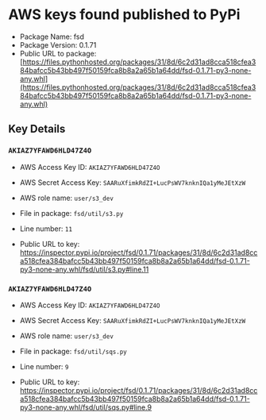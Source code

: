 # AWS keys found published to PyPi

* Package Name: fsd
* Package Version: 0.1.71
* Public URL to package: [https://files.pythonhosted.org/packages/31/8d/6c2d31ad8cca518cfea384bafcc5b43bb497f50159fca8b8a2a65b1a64dd/fsd-0.1.71-py3-none-any.whl](https://files.pythonhosted.org/packages/31/8d/6c2d31ad8cca518cfea384bafcc5b43bb497f50159fca8b8a2a65b1a64dd/fsd-0.1.71-py3-none-any.whl)

## Key Details

### `AKIAZ7YFAWD6HLD47Z4O`

* AWS Access Key ID: `AKIAZ7YFAWD6HLD47Z4O`
* AWS Secret Access Key: `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` 
* AWS role name: `user/s3_dev`
* File in package: `fsd/util/s3.py`
* Line number: `11`

* Public URL to key: https://inspector.pypi.io/project/fsd/0.1.71/packages/31/8d/6c2d31ad8cca518cfea384bafcc5b43bb497f50159fca8b8a2a65b1a64dd/fsd-0.1.71-py3-none-any.whl/fsd/util/s3.py#line.11



### `AKIAZ7YFAWD6HLD47Z4O`

* AWS Access Key ID: `AKIAZ7YFAWD6HLD47Z4O`
* AWS Secret Access Key: `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` 
* AWS role name: `user/s3_dev`
* File in package: `fsd/util/sqs.py`
* Line number: `9`

* Public URL to key: https://inspector.pypi.io/project/fsd/0.1.71/packages/31/8d/6c2d31ad8cca518cfea384bafcc5b43bb497f50159fca8b8a2a65b1a64dd/fsd-0.1.71-py3-none-any.whl/fsd/util/sqs.py#line.9


